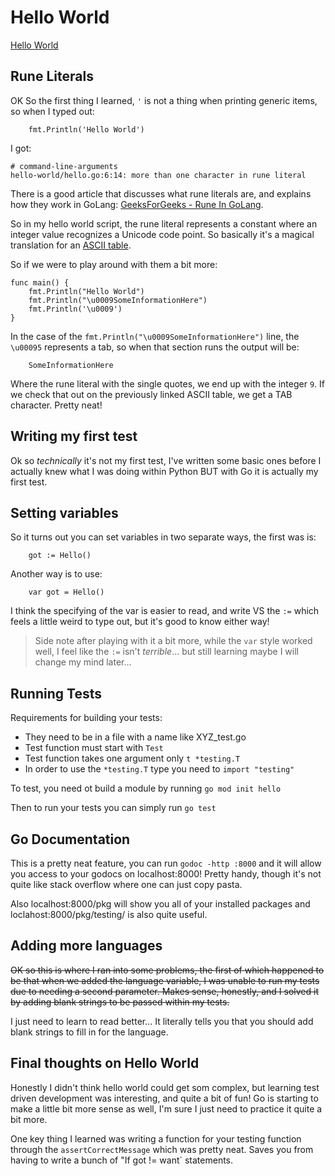 # Hello World

[Hello World](https://quii.gitbook.io/learn-go-with-tests/go-fundamentals/hello-world)

## Rune Literals

OK So the first thing I learned, `'` is not a thing when printing generic items, so when I typed out:

```
    fmt.Println('Hello World')
```
I got:
```
# command-line-arguments
hello-world/hello.go:6:14: more than one character in rune literal
```

There is a good article that discusses what rune literals are, and explains how they work in GoLang: [GeeksForGeeks - Rune In GoLang](https://www.geeksforgeeks.org/rune-in-golang/).

So in my hello world script, the rune literal represents a constant where an integer value recognizes a Unicode code point. So basically it's a magical translation for an [ASCII table](https://www.asciitable.com/). 

So if we were to play around with them a bit more: 
```
func main() {
	fmt.Println("Hello World")
	fmt.Println("\u0009SomeInformationHere")
	fmt.Println('\u0009')
}
```

In the case of the `fmt.Println("\u0009SomeInformationHere")` line, the `\u00095` represents a tab, so when that section runs the output will be:
```
    SomeInformationHere
```

Where the rune literal with the single quotes, we end up with the integer `9`. If we check that out on the previously linked ASCII table, we get a TAB character. Pretty neat!

## Writing my first test

Ok so _technically_ it's not my first test, I've written some basic ones before I actually knew what I was doing within Python BUT with Go it is actually my first test. 


## Setting variables

So it turns out you can set variables in two separate ways, the first was is:

```
	got := Hello()
```

Another way is to use:

```
	var got = Hello()
```

I think the specifying of the var is easier to read, and write VS the `:=` which feels a little weird to type out, but it's good to know either way!

> Side note after playing with it a bit more, while the `var` style worked well, I feel like the `:=` isn't _terrible_... but still learning maybe I will change my mind later...

## Running Tests

Requirements for building your tests:

- They need to be in a file with a name like XYZ_test.go
- Test function must start with `Test`
- Test function takes one argument only `t *testing.T`
- In order to use the `*testing.T` type you need to `import "testing"`

To test, you need ot build a module by running `go mod init hello`

Then to run your tests you can simply run `go test`

## Go Documentation
This is a pretty neat feature, you can run `godoc -http :8000` and it will allow you access to your godocs on localhost:8000! Pretty handy, though it's not quite like stack overflow where one can just copy pasta.

Also localhost:8000/pkg will show you all of your installed packages and loclahost:8000/pkg/testing/ is also quite useful. 


## Adding more languages

~~OK so this is where I ran into some problems, the first of which happened to be that when we added the language variable, I was unable to run my tests due to needing a second parameter. Makes sense, honestly, and I solved it by adding blank strings to be passed within my tests.~~

I just need to learn to read better... It literally tells you that you should add blank strings to fill in for the language.

## Final thoughts on Hello World

Honestly I didn't think hello world could get som complex, but learning test driven development was interesting, and quite a bit of fun! Go is starting to make a little bit more sense as well, I'm sure I just need to practice it quite a bit more.

One key thing I learned was writing a function for your testing function through the `assertCorrectMessage` which was pretty neat. Saves you from having to write a bunch of "If got != want` statements.
